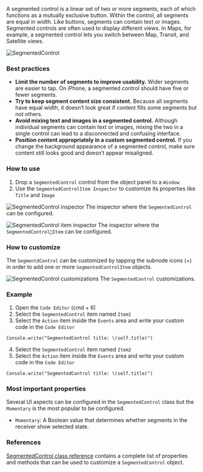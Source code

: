 A segmented control is a linear set of two or more segments, each of which functions as a mutually exclusive button. Within the control, all segments are equal in width. Like buttons, segments can contain text or images. Segmented controls are often used to display different views. In Maps, for example, a segmented control lets you switch between Map, Transit, and Satellite views.

![SegmentedControl](images/segmentedcontrol1.png)

### Best practices
* **Limit the number of segments to improve usability.** Wider segments are easier to tap. On iPhone, a segmented control should have five or fewer segments.
* **Try to keep segment content size consistent.** Because all segments have equal width, it doesn’t look great if content fills some segments but not others.
* **Avoid mixing text and images in a segmented control.** Although individual segments can contain text or images, mixing the two in a single control can lead to a disconnected and confusing interface.
* **Position content appropriately in a custom segmented control.** If you change the background appearance of a segmented control, make sure content still looks good and doesn’t appear misaligned.

### How to use
1. Drop a `SegmentedControl` control from the object panel to a `Window`
2. Use the `SegmentedControlItem Inspector` to customize its properties like `Title` and `Image`

![`SegmentedControl` inspector](images/segmentedcontrol2.png)
The inspector where the `SegmentedControl` can be configured.

![`SegmentedControl` item inspector](images/segmentedcontrol3.png)
The inspector where the `SegmentedControlItem` can be configured.

### How to customize
The `SegmentdControl` can be customized by tapping the subnode icons (+) in order to add one or more `SegmentedControlItem` objects.

![`SegmentedControl` customizations](images/segmentedcontrol4.png)
The `SegmentedControl` customizations.

### Example
1. Open the `Code Editor` (cmd + 6)
2. Select the `SegmentedControl` item named `Item1`
3. Select the `Action` item inside the `Events` area and write your custom code in the `Code Editor`
```
Console.write("SegmentedControl title: \(self.title)")
```
4. Select the `SegmentedControl` item named `Item2`
5. Select the `Action` item inside the `Events` area and write your custom code in the `Code Editor`
```
Console.write("SegmentedControl title: \(self.title)")
```

### Most important properties
Several UI aspects can be configured in the `SegmentedControl` class but the `Momentary` is the most popular to be configured.
- `Momentary`: A Boolean value that determines whether segments in the receiver show selected state.

### References
[SegmentedControl class reference](../classes/SegmentedControl.html) contains a complete list of properties and methods that can be used to customize a `SegmentedControl` object.
